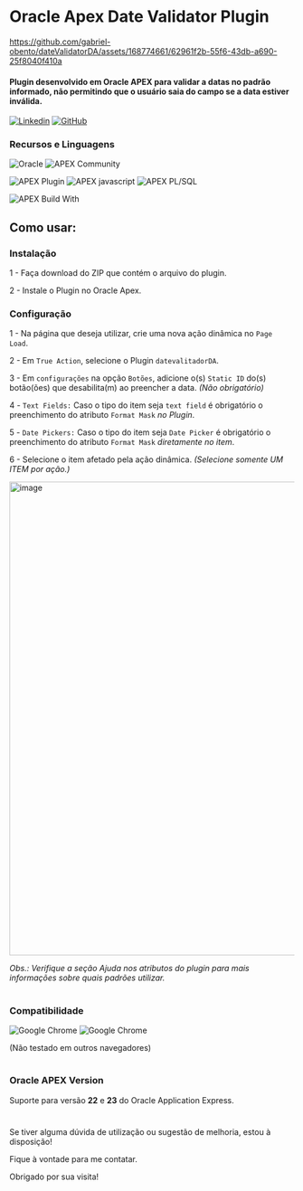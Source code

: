 # Oracle Apex Date Validator Plugin

https://github.com/gabriel-obento/dateValidatorDA/assets/168774661/62961f2b-55f6-43db-a690-25f8040f410a

#### Plugin desenvolvido em Oracle APEX para validar a datas no padrão informado, não permitindo que o usuário saia do campo se a data estiver inválida.

[![Linkedin](https://img.shields.io/badge/LinkedIn-0077B5?style=for-the-badge&logo=linkedin&logoColor=white)](https://www.linkedin.com/in/gabrielbento-devapex/)
[![GitHub](https://img.shields.io/badge/github-%23121011.svg?style=for-the-badge&logo=github&logoColor=white)](https://github.com/gabriel-obento)

### Recursos e Linguagens
![Oracle](https://img.shields.io/badge/Oracle-F80000??style=for-the-badge&logo=Oracle&logoColor=white)
![APEX Community](https://cdn.rawgit.com/Dani3lSun/apex-github-badges/78c5adbe/badges/apex-community-badge.svg)

![APEX Plugin](https://cdn.rawgit.com/Dani3lSun/apex-github-badges/b7e95341/badges/apex-plugin-badge.svg)
![APEX javascript](https://cdn.rawgit.com/Dani3lSun/apex-github-badges/6ed914a1/badges/apex-javascript-badge.svg)
![APEX PL/SQL](https://cdn.rawgit.com/Dani3lSun/apex-github-badges/6ed914a1/badges/apex-plsql-badge.svg)

![APEX Build With](https://cdn.rawgit.com/Dani3lSun/apex-github-badges/7919f913/badges/apex-love-badge.svg)

## Como usar:
### Instalação
1 - Faça download do ZIP que contém o arquivo do plugin.

2 - Instale o Plugin no Oracle Apex.

### Configuração
1 - Na página que deseja utilizar, crie uma nova ação dinâmica no ``` Page Load ```.

2 - Em ``` True Action ```, selecione o Plugin ``` datevalitadorDA ```.

3 - Em ``` configurações ``` na opção ```Botões```, adicione o(s) ```Static ID``` do(s) botão(ões) que desabilita(m) ao preencher a data. *(Não obrigatório)*

4 - ```Text Fields:``` Caso o tipo do item seja ```text field``` é obrigatório o preenchimento do atributo ```Format Mask``` *no Plugin*.

5 - ```Date Pickers:``` Caso o tipo do item seja ```Date Picker``` é obrigatório o preenchimento do atributo ```Format Mask``` *diretamente no item*.

6 - Selecione o item afetado pela ação dinâmica. *(Selecione somente UM ITEM por ação.)*

<img width="838" alt="image" src="https://github.com/gabriel-obento/dateValidatorDA/assets/168774661/b499d5a7-f8b9-4e23-b360-40eebc1c157b">

*Obs.: Verifique a seção Ajuda nos atributos do plugin para mais informações sobre quais padrões utilizar.*
#
### Compatibilidade
![Google Chrome](https://img.shields.io/badge/Google_chrome-4285F4?style=for-the-badge&logo=Google-chrome&logoColor=white)
![Google Chrome](https://img.shields.io/badge/Safari-FF1B2D?style=for-the-badge&logo=Safari&logoColor=white)

(Não testado em outros navegadores)
#
### Oracle APEX Version
Suporte para versão **22** e **23** do Oracle Application Express.
#
Se tiver alguma dúvida de utilização ou sugestão de melhoria, estou à disposição!

Fique à vontade para me contatar.

Obrigado por sua visita!
